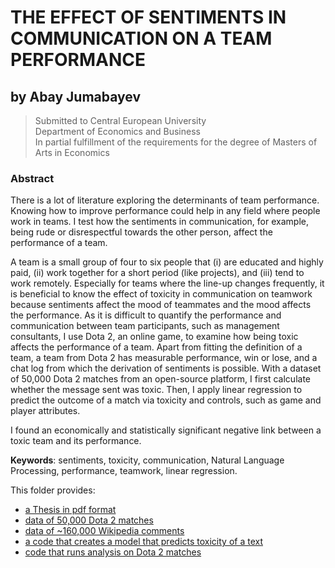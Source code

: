 # THE EFFECT OF SENTIMENTS IN COMMUNICATION ON A TEAM PERFORMANCE
## by Abay Jumabayev
> Submitted to Central European University <br>
> Department of Economics and Business <br>
> In partial fulfillment of the requirements for the degree of Masters of Arts in Economics

### Abstract
There is a lot of literature exploring the determinants of team performance. Knowing how to improve performance could help in any field where people work in teams. I test how the sentiments in communication, for example, being rude or disrespectful towards the other person, affect the performance of a team. 

A team is a small group of four to six people that (i) are educated and highly paid, (ii) work together for a short period (like projects), and (iii) tend to work remotely. Especially for teams where the line-up changes frequently, it is beneficial to know the effect of toxicity in communication on teamwork because sentiments affect the mood of teammates and the mood affects the performance. As it is difficult to quantify the performance and communication between team participants, such as management consultants, I use Dota 2, an online game, to examine how being toxic affects the performance of a team. Apart from fitting the definition of a team, a team from Dota 2 has measurable performance, win or lose, and a chat log from which the derivation of sentiments is possible. With a dataset of 50,000 Dota 2 matches from an open-source platform, I first calculate whether the message sent was toxic. Then, I apply linear regression to predict the outcome of a match via toxicity and controls, such as game and player attributes. 

I found an economically and statistically significant negative link between a toxic team and its performance. 

**Keywords**: sentiments, toxicity, communication, Natural Language Processing, performance, teamwork, linear regression.


This folder provides:
- [a Thesis in pdf format](https://github.com/JustJAG/the-effect-of-toxicity-on-a-team-performance/blob/d5a8adc694a0884b7c9a566e19cc17c74f17a5a9/Thesis%20The%20effect%20of%20sentiments%20in%20communication%20on%20a%20team%20performance.pdf)
- [data of 50,000 Dota 2 matches](https://github.com/JustJAG/the-effect-of-toxicity-on-a-team-performance/tree/main/Data/Original)
- [data of ~160,000 Wikipedia comments](https://github.com/JustJAG/the-effect-of-toxicity-on-a-team-performance/blob/d5a8adc694a0884b7c9a566e19cc17c74f17a5a9/Code/toxic_classifier/train.csv)
- [a code that creates a model that predicts toxicity of a text](https://github.com/JustJAG/the-effect-of-toxicity-on-a-team-performance/blob/d5a8adc694a0884b7c9a566e19cc17c74f17a5a9/Code/toxic_classifier/toxic_classifier.ipynb)
- [code that runs analysis on Dota 2 matches](https://github.com/JustJAG/the-effect-of-toxicity-on-a-team-performance/blob/d5a8adc694a0884b7c9a566e19cc17c74f17a5a9/Code/Code.ipynb)
